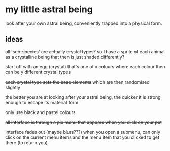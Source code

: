 # my little astral being
look after your own astral being, conveniently trapped into a physical form.

## ideas
~~all 'sub-species' are actually crystal types?~~
so I have a sprite of each animal as a crystalline being that then is just shaded differently?


start off with an egg (crystal) that's one of x colours where each colour then can be y different crystal types


~~each crystal type sets the base elements~~ which are then randomised slightly


the better you are at looking after your astral being, the quicker it is strong enough to escape its material form 

only use black and pastel colours

~~all interface is through a pie menu that appears when you click on your pet~~

interface fades out (maybe blurs???) when you open a submenu, can only click on the current menu items and the menu item that you clicked to get there (to return you)
